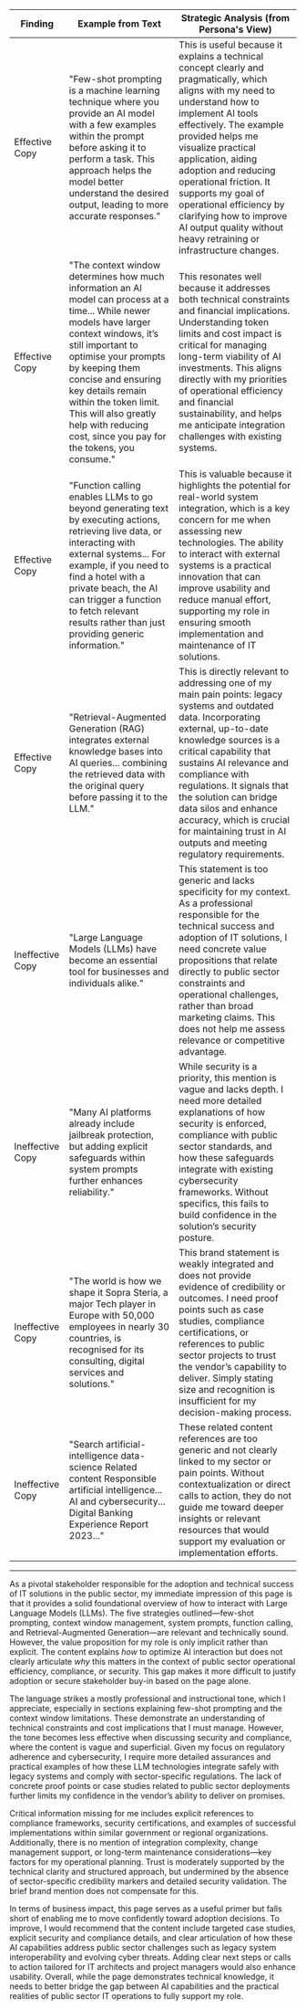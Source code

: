 | Finding          | Example from Text                                                                                                                                                                                                                                                                                                                                                                            | Strategic Analysis (from Persona's View)                                                                                                                                                                                                                                                                                                                                                                                       |
| ---------------- | ------------------------------------------------------------------------------------------------------------------------------------------------------------------------------------------------------------------------------------------------------------------------------------------------------------------------------------------------------------------------------------------- | ------------------------------------------------------------------------------------------------------------------------------------------------------------------------------------------------------------------------------------------------------------------------------------------------------------------------------------------------------------------------------------------------------------------------------ |
| Effective Copy   | "Few-shot prompting is a machine learning technique where you provide an AI model with a few examples within the prompt before asking it to perform a task. This approach helps the model better understand the desired output, leading to more accurate responses."                                                                                                                                   | This is useful because it explains a technical concept clearly and pragmatically, which aligns with my need to understand how to implement AI tools effectively. The example provided helps me visualize practical application, aiding adoption and reducing operational friction. It supports my goal of operational efficiency by clarifying how to improve AI output quality without heavy retraining or infrastructure changes.                                            |
| Effective Copy   | "The context window determines how much information an AI model can process at a time... While newer models have larger context windows, it’s still important to optimise your prompts by keeping them concise and ensuring key details remain within the token limit. This will also greatly help with reducing cost, since you pay for the tokens, you consume."                                                                 | This resonates well because it addresses both technical constraints and financial implications. Understanding token limits and cost impact is critical for managing long-term viability of AI investments. This aligns directly with my priorities of operational efficiency and financial sustainability, and helps me anticipate integration challenges with existing systems.                                                                                             |
| Effective Copy   | "Function calling enables LLMs to go beyond generating text by executing actions, retrieving live data, or interacting with external systems... For example, if you need to find a hotel with a private beach, the AI can trigger a function to fetch relevant results rather than just providing generic information."                                                                                                                  | This is valuable because it highlights the potential for real-world system integration, which is a key concern for me when assessing new technologies. The ability to interact with external systems is a practical innovation that can improve usability and reduce manual effort, supporting my role in ensuring smooth implementation and maintenance of IT solutions.                                                                                                          |
| Effective Copy   | "Retrieval-Augmented Generation (RAG) integrates external knowledge bases into AI queries... combining the retrieved data with the original query before passing it to the LLM."                                                                                                                                                                                                            | This is directly relevant to addressing one of my main pain points: legacy systems and outdated data. Incorporating external, up-to-date knowledge sources is a critical capability that sustains AI relevance and compliance with regulations. It signals that the solution can bridge data silos and enhance accuracy, which is crucial for maintaining trust in AI outputs and meeting regulatory requirements.                                                                   |
| Ineffective Copy | "Large Language Models (LLMs) have become an essential tool for businesses and individuals alike."                                                                                                                                                                                                                                                                                          | This statement is too generic and lacks specificity for my context. As a professional responsible for the technical success and adoption of IT solutions, I need concrete value propositions that relate directly to public sector constraints and operational challenges, rather than broad marketing claims. This does not help me assess relevance or competitive advantage.                                                                                       |
| Ineffective Copy | "Many AI platforms already include jailbreak protection, but adding explicit safeguards within system prompts further enhances reliability."                                                                                                                                                                                                                                              | While security is a priority, this mention is vague and lacks depth. I need more detailed explanations of how security is enforced, compliance with public sector standards, and how these safeguards integrate with existing cybersecurity frameworks. Without specifics, this fails to build confidence in the solution’s security posture.                                                                                                          |
| Ineffective Copy | "The world is how we shape it Sopra Steria, a major Tech player in Europe with 50,000 employees in nearly 30 countries, is recognised for its consulting, digital services and solutions."                                                                                                                                                                                                   | This brand statement is weakly integrated and does not provide evidence of credibility or outcomes. I need proof points such as case studies, compliance certifications, or references to public sector projects to trust the vendor’s capability to deliver. Simply stating size and recognition is insufficient for my decision-making process.                                                                                                      |
| Ineffective Copy | "Search artificial-intelligence data-science Related content Responsible artificial intelligence... AI and cybersecurity... Digital Banking Experience Report 2023..."                                                                                                                                                                                                                     | These related content references are too generic and not clearly linked to my sector or pain points. Without contextualization or direct calls to action, they do not guide me toward deeper insights or relevant resources that would support my evaluation or implementation efforts.                                                                                                                                                |

---

As a pivotal stakeholder responsible for the adoption and technical success of IT solutions in the public sector, my immediate impression of this page is that it provides a solid foundational overview of how to interact with Large Language Models (LLMs). The five strategies outlined—few-shot prompting, context window management, system prompts, function calling, and Retrieval-Augmented Generation—are relevant and technically sound. However, the value proposition for my role is only implicit rather than explicit. The content explains *how* to optimize AI interaction but does not clearly articulate *why* this matters in the context of public sector operational efficiency, compliance, or security. This gap makes it more difficult to justify adoption or secure stakeholder buy-in based on the page alone.

The language strikes a mostly professional and instructional tone, which I appreciate, especially in sections explaining few-shot prompting and the context window limitations. These demonstrate an understanding of technical constraints and cost implications that I must manage. However, the tone becomes less effective when discussing security and compliance, where the content is vague and superficial. Given my focus on regulatory adherence and cybersecurity, I require more detailed assurances and practical examples of how these LLM technologies integrate safely with legacy systems and comply with sector-specific regulations. The lack of concrete proof points or case studies related to public sector deployments further limits my confidence in the vendor’s ability to deliver on promises.

Critical information missing for me includes explicit references to compliance frameworks, security certifications, and examples of successful implementations within similar government or regional organizations. Additionally, there is no mention of integration complexity, change management support, or long-term maintenance considerations—key factors for my operational planning. Trust is moderately supported by the technical clarity and structured approach, but undermined by the absence of sector-specific credibility markers and detailed security validation. The brief brand mention does not compensate for this.

In terms of business impact, this page serves as a useful primer but falls short of enabling me to move confidently toward adoption decisions. To improve, I would recommend that the content include targeted case studies, explicit security and compliance details, and clear articulation of how these AI capabilities address public sector challenges such as legacy system interoperability and evolving cyber threats. Adding clear next steps or calls to action tailored for IT architects and project managers would also enhance usability. Overall, while the page demonstrates technical knowledge, it needs to better bridge the gap between AI capabilities and the practical realities of public sector IT operations to fully support my role.
